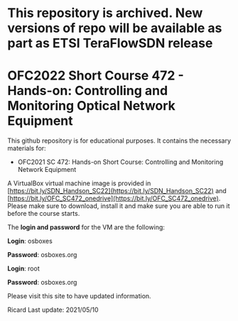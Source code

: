 # This repository is archived. New versions of repo will be available as part as ETSI TeraFlowSDN release


# OFC2022 Short Course 472 - Hands-on: Controlling and Monitoring Optical Network Equipment

This github repository is for educational purposes. It contains the necessary materials for:

* OFC2021 SC 472: Hands-on Short Course: Controlling and Monitoring Network Equipment

A VirtualBox virtual machine image is provided in [https://bit.ly/SDN_Handson_SC22](https://bit.ly/SDN_Handson_SC22) and [https://bit.ly/OFC_SC472_onedrive](https://bit.ly/OFC_SC472_onedrive). Please make sure to download, install it and make sure you are able to run it before the course starts. 

The **login and password** for the VM are the following: 

**Login**: osboxes

**Password**: osboxes.org

**Login**: root

**Password**: osboxes.org

Please visit this site to have updated information.

Ricard Last update: 2021/05/10
